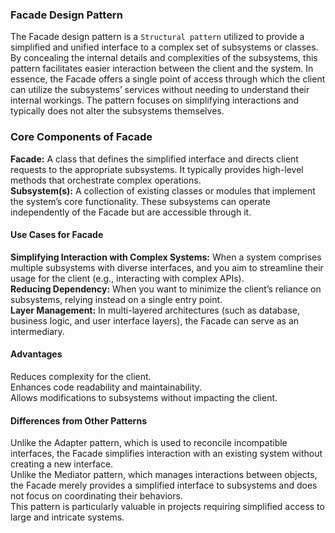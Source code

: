 ### Facade Design Pattern
The Facade design pattern is a `Structural pattern` utilized to provide a simplified and unified interface to a complex set of subsystems or classes. By concealing the internal details and complexities of the subsystems, this pattern facilitates easier interaction between the client and the system. In essence, the Facade offers a single point of access through which the client can utilize the subsystems’ services without needing to understand their internal workings. The pattern focuses on simplifying interactions and typically does not alter the subsystems themselves.

### Core Components of Facade
**Facade:** A class that defines the simplified interface and directs client requests to the appropriate subsystems. It typically provides high-level methods that orchestrate complex operations.  
**Subsystem(s):** A collection of existing classes or modules that implement the system’s core functionality. These subsystems can operate independently of the Facade but are accessible through it.  

#### Use Cases for Facade
**Simplifying Interaction with Complex Systems:** When a system comprises multiple subsystems with diverse interfaces, and you aim to streamline their usage for the client (e.g., interacting with complex APIs).   
**Reducing Dependency:** When you want to minimize the client’s reliance on subsystems, relying instead on a single entry point.  
**Layer Management:** In multi-layered architectures (such as database, business logic, and user interface layers), the Facade can serve as an intermediary.

#### Advantages
Reduces complexity for the client.  
Enhances code readability and maintainability.  
Allows modifications to subsystems without impacting the client.  

#### Differences from Other Patterns
Unlike the Adapter pattern, which is used to reconcile incompatible interfaces, the Facade simplifies interaction with an existing system without creating a new interface.  
Unlike the Mediator pattern, which manages interactions between objects, the Facade merely provides a simplified interface to subsystems and does not focus on coordinating their behaviors.  
This pattern is particularly valuable in projects requiring simplified access to large and intricate systems.
